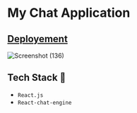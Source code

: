 # My Chat Application

## [Deployement ](https://my-chay-app.vercel.app/)

![Screenshot (136)](https://user-images.githubusercontent.com/68880937/160273817-e9fd302a-8a54-4e89-89c0-94fca4972ece.png)


## Tech Stack 🔧

- `React.js`
- `React-chat-engine`
